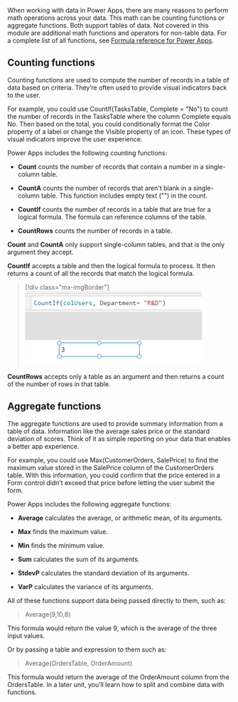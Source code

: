 When working with data in Power Apps, there are many reasons to perform
math operations across your data. This math can be counting functions or
aggregate functions. Both support tables of data. Not covered in this
module are additional math functions and operators for non-table data.
For a complete list of all functions, see [Formula reference for
Power Apps](/power-apps/maker/canvas-apps/formula-reference/?azure-portal=true).

## Counting functions

Counting functions are used to compute the number of records in a table
of data based on criteria. They’re often used to provide visual
indicators back to the user.

For example, you could use CountIf(TasksTable, Complete = "No") to count
the number of records in the TasksTable where the column Complete equals
No. Then based on the total, you could conditionally format the Color
property of a label or change the Visible property of an icon. These
types of visual indicators improve the user experience.

Power Apps includes the following counting functions:

- **Count** counts the number of records that contain a
    number in a single-column table.

- **CountA** counts the number of records that aren't
    blank in a single-column table. This function includes empty text
    ("") in the count.

- **CountIf** counts the number of records in a table
    that are true for a logical formula. The formula can reference
    columns of the table.

- **CountRows** counts the number of records in a table.

**Count** and **CountA** only support single-column tables, and that is
the only argument they accept.

**CountIf** accepts a table and then the logical formula to process. It
then returns a count of all the records that match the logical
formula.

> [!div class="mx-imgBorder"]
> [![Screenshot of a CountIf function.](../media/countif.png)](../media/CountIf.png#lightbox)

**CountRows** accepts only a table as an argument and then returns a
count of the number of rows in that table. 

## Aggregate functions

The aggregate functions are used to provide summary information from a table of data. Information like the average sales price or the standard deviation of scores. Think of it as simple reporting on your data that enables a better app experience.

For example, you could use Max(CustomerOrders, SalePrice) to find the
maximum value stored in the SalePrice column of the CustomerOrders
table. With this information, you could confirm that the price entered
in a Form control didn’t exceed that price before letting the user
submit the form.

Power Apps includes the following aggregate functions:

-  **Average** calculates the average, or arithmetic mean,
    of its arguments.

-  **Max** finds the maximum value.

-  **Min** finds the minimum value.

-  **Sum** calculates the sum of its arguments.

-  **StdevP** calculates the standard deviation of its
    arguments.

-  **VarP** calculates the variance of its arguments.

All of these functions support data being passed directly to them,
such as:

> Average(9,10,8)

This formula would return the value 9, which is the average of the three
input values.

Or by passing a table and expression to them such as:

> Average(OrdersTable, OrderAmount)

This formula would return the average of the OrderAmount column from the
OrdersTable. In a later unit, you’ll learn how to split and combine data with
functions. 